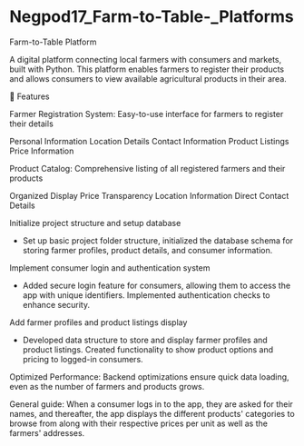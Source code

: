 # Negpod17_Farm-to-Table-_Platforms

Farm-to-Table Platform

A digital platform connecting local farmers with consumers and markets, built with Python. This platform enables farmers to register their products and allows consumers to view available agricultural products in their area.

🌟 Features

Farmer Registration System: Easy-to-use interface for farmers to register their details

Personal Information
Location Details
Contact Information
Product Listings
Price Information


Product Catalog: Comprehensive listing of all registered farmers and their products

Organized Display
Price Transparency
Location Information
Direct Contact Details

Initialize project structure and setup database
- Set up basic project folder structure, initialized the database schema for storing farmer profiles, product details, and consumer information.

Implement consumer login and authentication system
- Added secure login feature for consumers, allowing them to access the app with unique identifiers. Implemented authentication checks to enhance security.

Add farmer profiles and product listings display
- Developed data structure to store and display farmer profiles and product listings. Created functionality to show product options and pricing to logged-in consumers.

Optimized Performance: Backend optimizations ensure quick data loading, even as the number of farmers and products grows.

General guide:
When a consumer logs in to the app, they are asked for their names, and thereafter, the app displays the different products' categories to browse from along with their respective prices per unit as well as the farmers' addresses.
